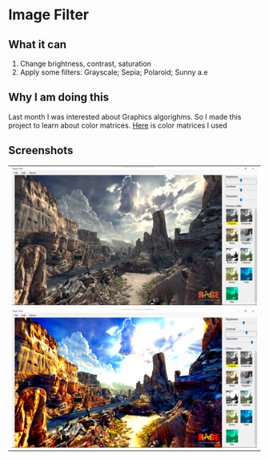 # Image Filter

## What it can
1) Change brightness, contrast, saturation
2) Apply some filters: Grayscale; Sepia; Polaroid; Sunny a.e

## Why I am doing this
Last month I was interested about Graphics algorighms. So I made this project to learn about color matrices. [Here](https://docs.rainmeter.net/tips/colormatrix-guide/) is color matrices I used

## Screenshots
<table>
 <tr>
  <td><img src="screenshot/before.png"></td>
 </tr>
 <tr>
  <td><img src="screenshot/after.png"></td>
 </tr>
</table>

